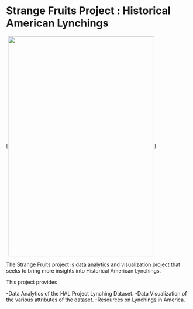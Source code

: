 # Strange Fruits Project : Historical American Lynchings

[<img src="https://github.com/acheamponge/historical_american_lynchings/blob/master/streamlitapp/img/sf.jpg" align="center" height="600" width="400">]

The Strange Fruits project is data analytics and visualization project that seeks to bring more insights into Historical American Lynchings.

This project provides

-Data Analytics of the HAL Project Lynching Dataset.
-Data Visualization of the various attributes of the dataset.
-Resources on Lynchings in America.
